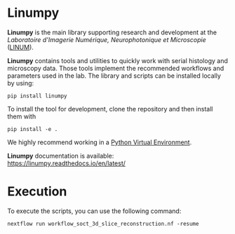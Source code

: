 # Linumpy

**Linumpy** is the main library supporting research and development at the *Laboratoire d'Imagerie Numérique, Neurophotonique et Microscopie* ([LINUM]).

**Linumpy** contains tools and utilities to quickly work with serial histology and microscopy data. Those tools implement the recommended workflows and parameters used in the lab. The library and scripts can be installed locally by using:

```
pip install linumpy
```

To install the tool for development, clone the repository and then install them with

```
pip install -e .
```


We highly recommend working in a [Python Virtual Environment].

[LINUM]:https://linum.info.uqam.ca
[Python Virtual Environment]:https://virtualenv.pypa.io/en/latest/

**Linumpy** documentation is available: https://linumpy.readthedocs.io/en/latest/

# Execution

To execute the scripts, you can use the following command:

```
nextflow run workflow_soct_3d_slice_reconstruction.nf -resume
```
